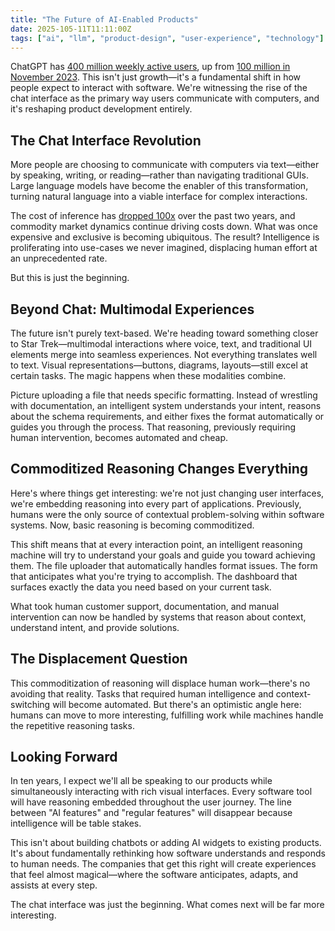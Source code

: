 ```yaml
---
title: "The Future of AI-Enabled Products"
date: 2025-105-11T11:11:00Z
tags: ["ai", "llm", "product-design", "user-experience", "technology"]
---
```


ChatGPT has [400 million weekly active users](https://www.cnbc.com/2025/02/20/openai-tops-400-million-users-despite-deepseeks-emergence.html), up from [100 million in November 2023](https://www.theverge.com/2023/11/6/23948386/chatgpt-active-user-count-openai-developer-conference). This isn't just growth—it's a fundamental shift in how people expect to interact with software. We're witnessing the rise of the chat interface as the primary way users communicate with computers, and it's reshaping product development entirely.

## The Chat Interface Revolution

More people are choosing to communicate with computers via text—either by speaking, writing, or reading—rather than navigating traditional GUIs. Large language models have become the enabler of this transformation, turning natural language into a viable interface for complex interactions.

The cost of inference has [dropped 100x](https://www.linkedin.com/posts/appenz_generative-ai-is-becoming-crazy-cheap-the-activity-7229156789085249536-3knN?utm_source=share&utm_medium=member_desktop) over the past two years, and commodity market dynamics continue driving costs down. What was once expensive and exclusive is becoming ubiquitous. The result? Intelligence is proliferating into use-cases we never imagined, displacing human effort at an unprecedented rate.

But this is just the beginning.

## Beyond Chat: Multimodal Experiences

The future isn't purely text-based. We're heading toward something closer to Star Trek—multimodal interactions where voice, text, and traditional UI elements merge into seamless experiences. Not everything translates well to text. Visual representations—buttons, diagrams, layouts—still excel at certain tasks. The magic happens when these modalities combine.

Picture uploading a file that needs specific formatting. Instead of wrestling with documentation, an intelligent system understands your intent, reasons about the schema requirements, and either fixes the format automatically or guides you through the process. That reasoning, previously requiring human intervention, becomes automated and cheap.

## Commoditized Reasoning Changes Everything

Here's where things get interesting: we're not just changing user interfaces, we're embedding reasoning into every part of applications. Previously, humans were the only source of contextual problem-solving within software systems. Now, basic reasoning is becoming commoditized.

This shift means that at every interaction point, an intelligent reasoning machine will try to understand your goals and guide you toward achieving them. The file uploader that automatically handles format issues. The form that anticipates what you're trying to accomplish. The dashboard that surfaces exactly the data you need based on your current task.

What took human customer support, documentation, and manual intervention can now be handled by systems that reason about context, understand intent, and provide solutions.

## The Displacement Question

This commoditization of reasoning will displace human work—there's no avoiding that reality. Tasks that required human intelligence and context-switching will become automated. But there's an optimistic angle here: humans can move to more interesting, fulfilling work while machines handle the repetitive reasoning tasks.

## Looking Forward

In ten years, I expect we'll all be speaking to our products while simultaneously interacting with rich visual interfaces. Every software tool will have reasoning embedded throughout the user journey. The line between "AI features" and "regular features" will disappear because intelligence will be table stakes.

This isn't about building chatbots or adding AI widgets to existing products. It's about fundamentally rethinking how software understands and responds to human needs. The companies that get this right will create experiences that feel almost magical—where the software anticipates, adapts, and assists at every step.

The chat interface was just the beginning. What comes next will be far more interesting.
